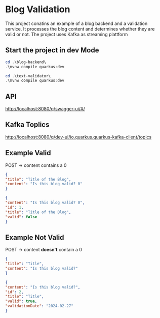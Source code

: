 # Blog Validation

This project conatins an example of a blog backend and a validation service.
It processes the blog content and determines whether they are valid or not.
The project uses Kafka as streaming plattform

## Start the project in dev Mode

```PowerShell
cd .\blog-backend\
.\mvnw compile quarkus:dev

cd .\text-validator\
.\mvnw compile quarkus:dev
```

## API

[http://localhost:8080/q/swagger-ui/#/](http://localhost:8080/q/swagger-ui/#/)

## Kafka Toplics

[http://localhost:8080/q/dev-ui/io.quarkus.quarkus-kafka-client/topics](http://localhost:8080/q/dev-ui/io.quarkus.quarkus-kafka-client/topics)

## Example Valid

POST → content contains a 0

```JSON
{
"title": "Title of the Blog",
"content": "Is this blog valid? 0"
}
```

```JSON
{
"content": "Is this blog valid? 0",
"id": 1,
"title": "Title of the Blog",
"valid": false
}
```

## Example Not Valid

POST → content **doesn't** contain a 0

```JSON
{
"title": "Title",
"content": "Is this blog valid?"
}
```

```JSON
{
"content": "Is this blog valid?",
"id": 2,
"title": "Title",
"valid": true,
"validationDate": "2024-02-27"
}
```
